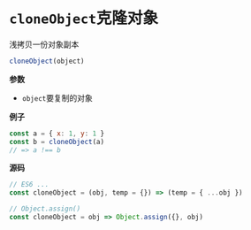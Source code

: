 # `cloneObject`克隆对象

浅拷贝一份对象副本

```js
cloneObject(object)
```

**参数**

-   `object`要复制的对象

**例子**

```js
const a = { x: 1, y: 1 }
const b = cloneObject(a)
// => a !== b
```

**源码**

```js
// ES6 ...
const cloneObject = (obj, temp = {}) => (temp = { ...obj })

// Object.assign()
const cloneObject = obj => Object.assign({}, obj)
```